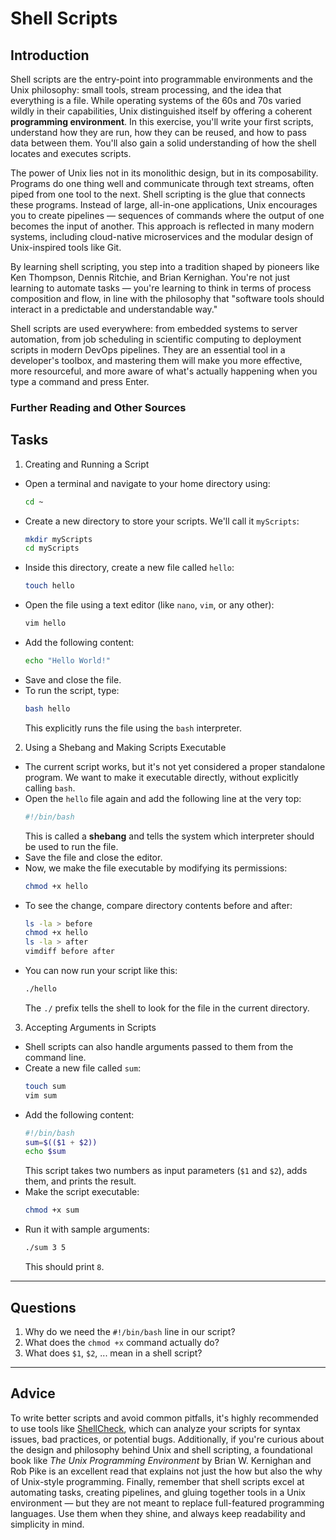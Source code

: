 <!---
{
  "depends_on": [],
  "author": "Stephan Bökelmann",
  "first_used": "2025-04-08",
  "keywords": ["bash", "shell", "script", "shebang"]
}
--->

# Shell Scripts

## Introduction
Shell scripts are the entry-point into programmable environments and the Unix philosophy: small tools, stream processing, and the idea that everything is a file. While operating systems of the 60s and 70s varied wildly in their capabilities, Unix distinguished itself by offering a coherent **programming environment**. In this exercise, you'll write your first scripts, understand how they are run, how they can be reused, and how to pass data between them. You'll also gain a solid understanding of how the shell locates and executes scripts.

The power of Unix lies not in its monolithic design, but in its composability. Programs do one thing well and communicate through text streams, often piped from one tool to the next. Shell scripting is the glue that connects these programs. Instead of large, all-in-one applications, Unix encourages you to create pipelines — sequences of commands where the output of one becomes the input of another. This approach is reflected in many modern systems, including cloud-native microservices and the modular design of Unix-inspired tools like Git.

By learning shell scripting, you step into a tradition shaped by pioneers like Ken Thompson, Dennis Ritchie, and Brian Kernighan. You're not just learning to automate tasks — you're learning to think in terms of process composition and flow, in line with the philosophy that "software tools should interact in a predictable and understandable way."

Shell scripts are used everywhere: from embedded systems to server automation, from job scheduling in scientific computing to deployment scripts in modern DevOps pipelines. They are an essential tool in a developer's toolbox, and mastering them will make you more effective, more resourceful, and more aware of what's actually happening when you type a command and press Enter.

### Further Reading and Other Sources

## Tasks

1. Creating and Running a Script
- Open a terminal and navigate to your home directory using:
  ```bash
  cd ~
  ```
- Create a new directory to store your scripts. We'll call it `myScripts`:
  ```bash
  mkdir myScripts
  cd myScripts
  ```
- Inside this directory, create a new file called `hello`:
  ```bash
  touch hello
  ```
- Open the file using a text editor (like `nano`, `vim`, or any other):
  ```bash
  vim hello
  ```
- Add the following content:
  ```bash
  echo "Hello World!"
  ```
- Save and close the file.
- To run the script, type:
  ```bash
  bash hello
  ```
  This explicitly runs the file using the `bash` interpreter.

2. Using a Shebang and Making Scripts Executable
- The current script works, but it's not yet considered a proper standalone program. We want to make it executable directly, without explicitly calling `bash`.
- Open the `hello` file again and add the following line at the very top:
  ```bash
  #!/bin/bash
  ```
  This is called a **shebang** and tells the system which interpreter should be used to run the file.
- Save the file and close the editor.
- Now, we make the file executable by modifying its permissions:
  ```bash
  chmod +x hello
  ```
- To see the change, compare directory contents before and after:
  ```bash
  ls -la > before
  chmod +x hello
  ls -la > after
  vimdiff before after
  ```
- You can now run your script like this:
  ```bash
  ./hello
  ```
  The `./` prefix tells the shell to look for the file in the current directory.

3. Accepting Arguments in Scripts
- Shell scripts can also handle arguments passed to them from the command line.
- Create a new file called `sum`:
  ```bash
  touch sum
  vim sum
  ```
- Add the following content:
  ```bash
  #!/bin/bash
  sum=$(($1 + $2))
  echo $sum
  ```
  This script takes two numbers as input parameters (`$1` and `$2`), adds them, and prints the result.
- Make the script executable:
  ```bash
  chmod +x sum
  ```
- Run it with sample arguments:
  ```bash
  ./sum 3 5
  ```
  This should print `8`.

---

## Questions

1. Why do we need the `#!/bin/bash` line in our script?
2. What does the `chmod +x` command actually do?
4. What does `$1`, `$2`, ... mean in a shell script?

---

## Advice

To write better scripts and avoid common pitfalls, it's highly recommended to use tools like [ShellCheck](https://shellcheck.net), which can analyze your scripts for syntax issues, bad practices, or potential bugs. Additionally, if you're curious about the design and philosophy behind Unix and shell scripting, a foundational book like *The Unix Programming Environment* by Brian W. Kernighan and Rob Pike is an excellent read that explains not just the how but also the why of Unix-style programming. Finally, remember that shell scripts excel at automating tasks, creating pipelines, and gluing together tools in a Unix environment — but they are not meant to replace full-featured programming languages. Use them when they shine, and always keep readability and simplicity in mind.
